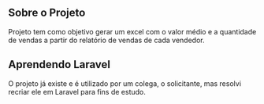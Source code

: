 ## Sobre o Projeto

Projeto tem como objetivo gerar um excel com o valor médio e a quantidade de vendas a partir do relatório de vendas de cada vendedor.

## Aprendendo Laravel

O projeto já existe e é utilizado por um colega, o solicitante, mas resolvi recriar ele em Laravel para fins de estudo.

